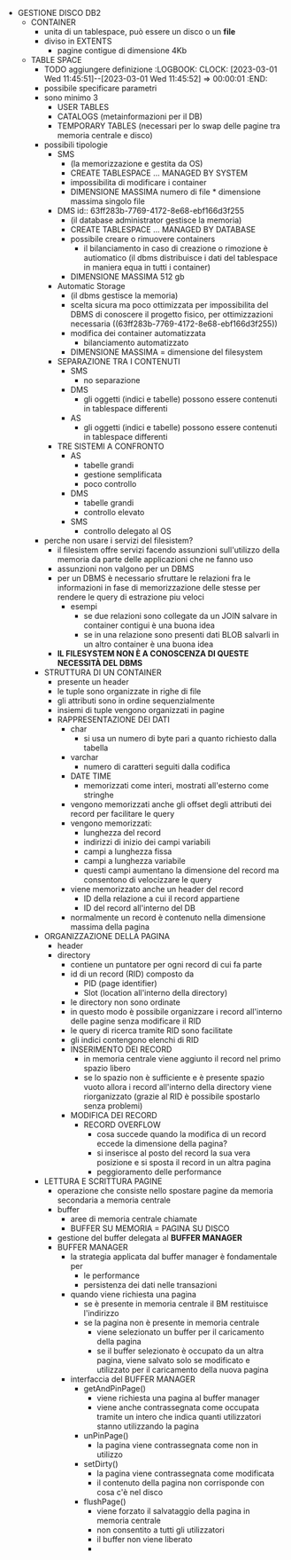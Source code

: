 - GESTIONE DISCO DB2
	- CONTAINER
		- unita di un tablespace, può essere un disco o un **file**
		- diviso in EXTENTS
			- pagine contigue di dimensione 4Kb
	- TABLE SPACE
		- TODO aggiungere definizione
		  :LOGBOOK:
		  CLOCK: [2023-03-01 Wed 11:45:51]--[2023-03-01 Wed 11:45:52] =>  00:00:01
		  :END:
		- possibile specificare parametri
		- sono minimo 3
			- USER TABLES
			- CATALOGS (metainformazioni per il DB)
			- TEMPORARY TABLES (necessari per lo swap delle pagine tra memoria centrale e disco)
		- possibili tipologie
			- SMS
				- (la memorizzazione e gestita da OS)
				- CREATE TABLESPACE ... MANAGED BY SYSTEM
				- impossibilita di modificare i container
				- DIMENSIONE MASSIMA numero di file * dimensione massima singolo file
			- DMS
			  id:: 63ff283b-7769-4172-8e68-ebf166d3f255
				- (il database administrator gestisce la memoria)
				- CREATE TABLESPACE ... MANAGED BY DATABASE
				- possibile creare o rimuovere containers
					- il bilanciamento in caso di creazione o rimozione è autiomatico (il dbms distribuisce i dati del tablespace in maniera equa in tutti i container)
				- DIMENSIONE MASSIMA 512 gb
			- Automatic Storage
				- (il dbms gestisce la memoria)
				- scelta sicura ma poco ottimizzata per impossibilita del DBMS di conoscere il progetto fisico, per ottimizzazioni necessaria ((63ff283b-7769-4172-8e68-ebf166d3f255))
				- modifica dei container automatizzata
					- bilanciamento automatizzato
				- DIMENSIONE MASSIMA = dimensione del filesystem
			- SEPARAZIONE TRA I CONTENUTI
				- SMS
					- no separazione
				- DMS
					- gli oggetti (indici e tabelle) possono essere contenuti in tablespace differenti
				- AS
					- gli oggetti (indici e tabelle) possono essere contenuti in tablespace differenti
			- TRE SISTEMI A CONFRONTO
				- AS
					- tabelle grandi
					- gestione semplificata
					- poco controllo
				- DMS
					- tabelle grandi
					- controllo elevato
				- SMS
					- controllo delegato al OS
		- perche non usare i servizi del filesistem?
			- il filesistem offre servizi facendo assunzioni sull'utilizzo della memoria da parte delle applicazioni che ne fanno uso
			- assunzioni non valgono per un DBMS
			- per un DBMS è necessario sfruttare le relazioni fra le informazioni in fase di memorizzazione delle stesse per rendere le query di estrazione piu veloci
				- esempi
					- se due relazioni sono collegate da un JOIN salvare in container contigui è una buona idea
					- se in una relazione sono presenti dati BLOB salvarli in un altro container è una buona idea
			- **IL FILESYSTEM NON È A CONOSCENZA DI QUESTE NECESSITÀ DEL DBMS**
		- STRUTTURA DI UN CONTAINER
			- presente un header
			- le tuple sono organizzate in righe di file
			- gli attributi sono in ordine sequenzialmente
			- insiemi di tuple vengono organizzati in pagine
			- RAPPRESENTAZIONE DEI DATI
				- char
					- si usa un numero di byte pari a quanto richiesto dalla tabella
				- varchar
					- numero di caratteri seguiti dalla codifica
				- DATE TIME
					- memorizzati come interi, mostrati all'esterno come stringhe
				- vengono memorizzati anche gli offset degli attributi dei record per facilitare le query
				- vengono memorizzati:
					- lunghezza del record
					- indirizzi di inizio dei campi variabili
					- campi a lunghezza fissa
					- campi a lunghezza variabile
					- questi campi aumentano la dimensione del record ma consentono di velocizzare le query
				- viene memorizzato anche un header del record
					- ID della relazione a cui il record appartiene
					- ID del record all'interno del DB
				- normalmente un record è contenuto nella dimensione massima della pagina
		- ORGANIZZAZIONE DELLA PAGINA
			- header
			- directory
				- contiene un puntatore per ogni record di cui fa parte
				- id di un record (RID) composto da
					- PID (page identifier)
					- Slot (location all'interno della directory)
				- le directory non sono ordinate
				- in questo modo è possibile organizzare i record all'interno delle pagine senza modificare il RID
				- le query di ricerca tramite RID sono facilitate
				- gli indici contengono elenchi di RID
				- INSERIMENTO DEI RECORD
					- in memoria centrale viene aggiunto il record nel primo spazio libero
					- se lo spazio non è sufficiente e è presente spazio vuoto allora i record all'interno della directory viene riorganizzato (grazie al RID è possibile spostarlo senza problemi)
				- MODIFICA DEI RECORD
					- RECORD OVERFLOW
						- cosa succede quando la modifica di un record eccede la dimensione della pagina?
						- si inserisce al posto del record la sua vera posizione e si sposta il record in un altra pagina
						- peggioramento delle performance
		- LETTURA E SCRITTURA PAGINE
			- operazione che consiste nello spostare pagine da memoria secondaria a memoria centrale
			- buffer
				- aree di memoria centrale chiamate
				- BUFFER SU MEMORIA = PAGINA SU DISCO
			- gestione del buffer delegata al **BUFFER MANAGER**
			- BUFFER MANAGER
				- la strategia applicata dal buffer manager è fondamentale per
					- le performance
					- persistenza dei dati nelle transazioni
				- quando viene richiesta una pagina
					- se è presente in memoria centrale il BM restituisce l'indirizzo
					- se la pagina non è presente in memoria centrale
						- viene selezionato un buffer per il caricamento della pagina
						- se il buffer selezionato è occupato da un altra pagina, viene salvato solo se modificato e utilizzato per il caricamento della nuova pagina
				- interfaccia del BUFFER MANAGER
					- getAndPinPage()
						- viene richiesta una pagina al buffer manager
						- viene anche contrassegnata come occupata tramite un intero che indica quanti utilizzatori stanno utilizzando la pagina
					- unPinPage()
						- la pagina viene contrassegnata come non in utilizzo
					- setDirty()
						- la pagina viene contrassegnata come modificata
						- il contenuto della pagina non corrisponde con cosa c'è nel disco
					- flushPage()
						- viene forzato il salvataggio della pagina in memoria centrale
						- non consentito a tutti gli utilizzatori
						- il buffer non viene liberato
						-